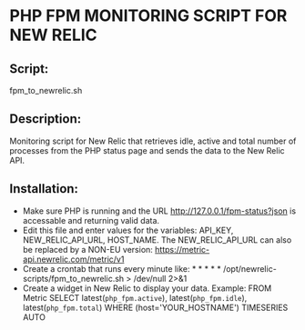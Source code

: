 # PHP FPM MONITORING SCRIPT FOR NEW RELIC

## Script:
fpm_to_newrelic.sh

## Description:
Monitoring script for New Relic that retrieves idle, active and total number of processes from the PHP status page and sends the data to the New Relic API.

## Installation:
- Make sure PHP is running and the URL http://127.0.0.1/fpm-status?json is accessable and returning valid data.
- Edit this file and enter values for the variables: API_KEY, NEW_RELIC_API_URL, HOST_NAME. The NEW_RELIC_API_URL can also be replaced by a NON-EU version: https://metric-api.newrelic.com/metric/v1
- Create a crontab that runs every minute like: * * * * * /opt/newrelic-scripts/fpm_to_newrelic.sh > /dev/null 2>&1
- Create a widget in New Relic to display your data. Example: FROM Metric SELECT latest(`php_fpm.active`), latest(`php_fpm.idle`), latest(`php_fpm.total`) WHERE (host='YOUR_HOSTNAME') TIMESERIES AUTO
